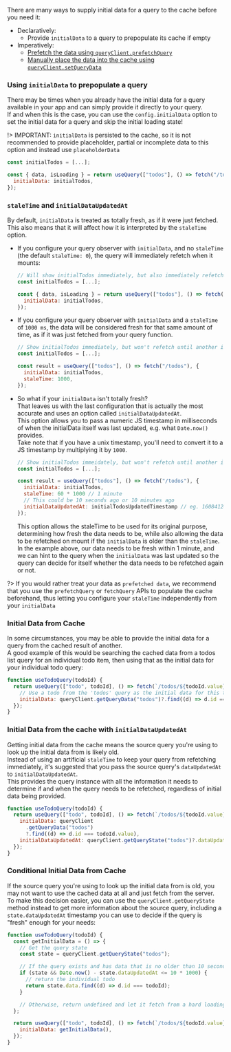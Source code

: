 There are many ways to supply initial data for a query to the cache before you need it:

- Declaratively:
  - Provide `initialData` to a query to prepopulate its cache if empty
- Imperatively:
  - [Prefetch the data using `queryClient.prefetchQuery`](guides/prefetching)
  - [Manually place the data into the cache using `queryClient.setQueryData`](guides/prefetching?id=manually-priming-a-query)

### Using `initialData` to prepopulate a query

There may be times when you already have the initial data for a query available in your app and can simply provide it directly to your query.  
If and when this is the case, you can use the `config.initialData` option to set the initial data for a query and skip the initial loading state!

!> IMPORTANT: `initialData` is persisted to the cache, so it is not recommended to provide placeholder, partial or incomplete data to this option and instead use `placeholderData`

```js
const initialTodos = [...];

const { data, isLoading } = return useQuery(["todos"], () => fetch("/todos"), {
  initialData: initialTodos,
});
```

### `staleTime` and `initialDataUpdatedAt`

By default, `initialData` is treated as totally fresh, as if it were just fetched. This also means that it will affect how it is interpreted by the `staleTime` option.

- If you configure your query observer with `initialData`, and no `staleTime` (the default `staleTime: 0`), the query will immediately refetch when it mounts:

  ```js
  // Will show initialTodos immediately, but also immediately refetch todos after mount
  const initialTodos = [...];

  const { data, isLoading } = return useQuery(["todos"], () => fetch("/todos"), {
    initialData: initialTodos,
  });
  ```

- If you configure your query observer with `initialData` and a `staleTime` of `1000 ms`, the data will be considered fresh for that same amount of time, as if it was just fetched from your query function.

  ```js
  // Show initialTodos immediately, but won't refetch until another interaction event is encountered after 1000 ms
  const initialTodos = [...];

  const result = useQuery(["todos"], () => fetch("/todos"), {
    initialData: initialTodos,
    staleTime: 1000,
  });
  ```

- So what if your `initialData` isn't totally fresh?  
  That leaves us with the last configuration that is actually the most accurate and uses an option called `initialDataUpdatedAt`.  
  This option allows you to pass a numeric JS timestamp in milliseconds of when the initialData itself was last updated, e.g. what `Date.now()` provides.  
  Take note that if you have a unix timestamp, you'll need to convert it to a JS timestamp by multiplying it by `1000`.

  ```js
  // Show initialTodos immeidately, but won't refetch until another interaction event is encountered after 1000 ms
  const initialTodos = [...];

  const result = useQuery(["todos"], () => fetch("/todos"), {
    initialData: initialTodos,
    staleTime: 60 * 1000 // 1 minute
    // This could be 10 seconds ago or 10 minutes ago
    initialDataUpdatedAt: initialTodosUpdatedTimestamp // eg. 1608412420052
  });
  ```

  This option allows the staleTime to be used for its original purpose, determining how fresh the data needs to be, while also allowing the data to be refetched on mount if the `initialData` is older than the `staleTime`.  
  In the example above, our data needs to be fresh within 1 minute, and we can hint to the query when the `initialData` was last updated so the query can decide for itself whether the data needs to be refetched again or not.

?> If you would rather treat your data as `prefetched data`, we recommend that you use the `prefetchQuery` or `fetchQuery` APIs to populate the cache beforehand, thus letting you configure your `staleTime` independently from your `initialData`

### Initial Data from Cache

In some circumstances, you may be able to provide the initial data for a query from the cached result of another.  
A good example of this would be searching the cached data from a todos list query for an individual todo item, then using that as the initial data for your individual todo query:

```js
function useTodoQuery(todoId) {
  return useQuery(["todo", todoId], () => fetch(`/todos/${todoId.value}`), {
    // Use a todo from the 'todos' query as the initial data for this todo query
    initialData: queryClient.getQueryData("todos")?.find((d) => d.id === todoId.value);
  });
}
```

### Initial Data from the cache with `initialDataUpdatedAt`

Getting initial data from the cache means the source query you're using to look up the initial data from is likely old.  
Instead of using an artificial `staleTime` to keep your query from refetching immediately, it's suggested that you pass the source query's `dataUpdatedAt` to `initialDataUpdatedAt`.  
This provides the query instance with all the information it needs to determine if and when the query needs to be refetched, regardless of initial data being provided.

```js
function useTodoQuery(todoId) {
  return useQuery(["todo", todoId], () => fetch(`/todos/${todoId.value}`), {
    initialData: queryClient
      .getQueryData("todos")
      ?.find((d) => d.id === todoId.value),
    initialDataUpdatedAt: queryClient.getQueryState("todos")?.dataUpdatedAt,
  });
}
```

### Conditional Initial Data from Cache

If the source query you're using to look up the initial data from is old, you may not want to use the cached data at all and just fetch from the server.  
To make this decision easier, you can use the `queryClient.getQueryState` method instead to get more information about the source query, including a `state.dataUpdatedAt` timestamp you can use to decide if the query is "fresh" enough for your needs:

```js
function useTodoQuery(todoId) {
  const getInitialData = () => {
    // Get the query state
    const state = queryClient.getQueryState("todos");

    // If the query exists and has data that is no older than 10 seconds...
    if (state && Date.now() - state.dataUpdatedAt <= 10 * 1000) {
      // return the individual todo
      return state.data.find((d) => d.id === todoId);
    }

    // Otherwise, return undefined and let it fetch from a hard loading state!
  };

  return useQuery(["todo", todoId], () => fetch(`/todos/${todoId.value}`), {
    initialData: getInitialData(),
  });
}
```

